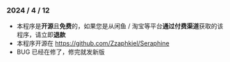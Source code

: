 ### 2024 / 4 / 12

- 本程序是**开源**且**免费**的，如果您是从闲鱼 / 淘宝等平台**通过付费渠道**获取的该程序，请立即**退款**
- 本程序开源在 https://github.com/Zzaphkiel/Seraphine
- BUG 已经在修了，修完就发新版